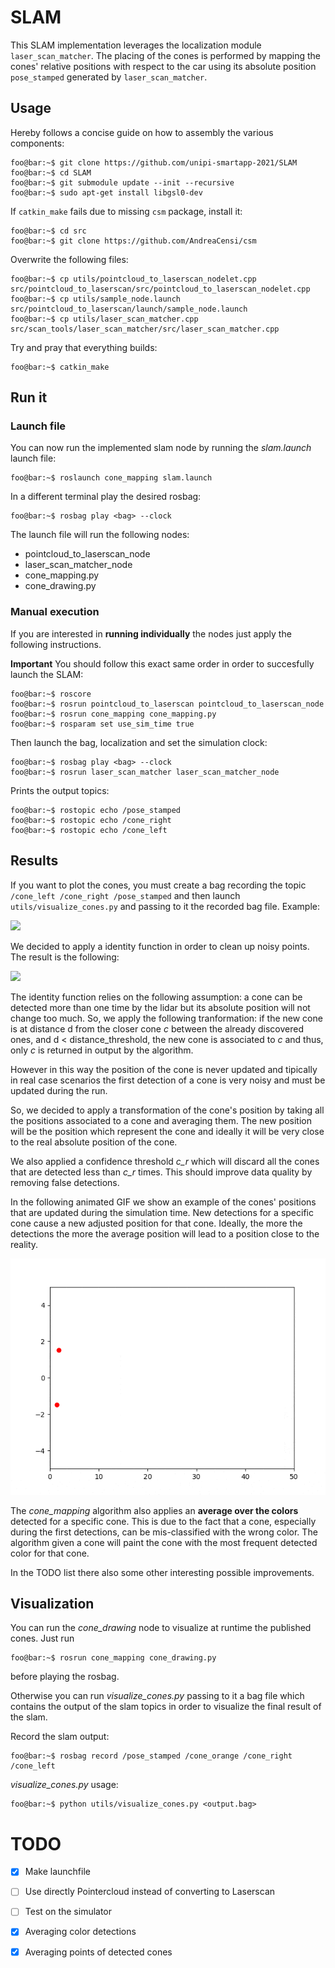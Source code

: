 
# SLAM

This SLAM implementation leverages the localization module `laser_scan_matcher`. The placing of the cones is performed by mapping the cones' relative positions with respect to the car using its absolute position `pose_stamped` generated by `laser_scan_matcher`.

## Usage

<!--
The slam toolbox package can be downloaded at the following link [here](https://github.com/SteveMacenski/slam_toolbox)

It's important to note that the provided toolbox builds the map using a `sensor_msgs::LaserScan` but the LIDAR outputs data of type `sensor_msgs::PointCloud`.  

To address this iussue, we transform the point cloud into laser scan using the [`pointclod_to_laserscan package](http://wiki.ros.org/pointcloud_to_laserscan)
The slam toolbox listens for `LaserScan` messages on the topic specified in `slam_toolbox/config` in the param `scan_topic`.
-->

  

Hereby follows a concise guide on how to assembly the various components:

```console
foo@bar:~$ git clone https://github.com/unipi-smartapp-2021/SLAM
foo@bar:~$ cd SLAM
foo@bar:~$ git submodule update --init --recursive
foo@bar:~$ sudo apt-get install libgsl0-dev
```

If `catkin_make` fails due to missing `csm` package, install it:

```console
foo@bar:~$ cd src
foo@bar:~$ git clone https://github.com/AndreaCensi/csm
```

Overwrite the following files:

```console
foo@bar:~$ cp utils/pointcloud_to_laserscan_nodelet.cpp src/pointcloud_to_laserscan/src/pointcloud_to_laserscan_nodelet.cpp
foo@bar:~$ cp utils/sample_node.launch src/pointcloud_to_laserscan/launch/sample_node.launch
foo@bar:~$ cp utils/laser_scan_matcher.cpp src/scan_tools/laser_scan_matcher/src/laser_scan_matcher.cpp
```

Try and pray that everything builds:

```console
foo@bar:~$ catkin_make
```

## Run it

### Launch file
You can now run the implemented slam node by running the *slam.launch* launch file:
```console
foo@bar:~$ roslaunch cone_mapping slam.launch
```
In a different terminal play the desired rosbag:
```console
foo@bar:~$ rosbag play <bag> --clock
```

The launch file will run the following nodes:
- pointcloud_to_laserscan_node
- laser_scan_matcher_node
- cone_mapping.py
- cone_drawing.py

### Manual execution

If you are interested in **running individually** the nodes just apply the following instructions.

**Important** You should follow this exact same order in order to succesfully launch the SLAM:

```console
foo@bar:~$ roscore
foo@bar:~$ rosrun pointcloud_to_laserscan pointcloud_to_laserscan_node
foo@bar:~$ rosrun cone_mapping cone_mapping.py
foo@bar:~$ rosparam set use_sim_time true
```

Then launch the bag, localization and set the simulation clock:
```console
foo@bar:~$ rosbag play <bag> --clock
foo@bar:~$ rosrun laser_scan_matcher laser_scan_matcher_node
```

Prints the output topics:
```console
foo@bar:~$ rostopic echo /pose_stamped
foo@bar:~$ rostopic echo /cone_right
foo@bar:~$ rostopic echo /cone_left
``` 

## Results
  

If you want to plot the cones, you must create a bag recording the topic `/cone_left /cone_right /pose_stamped` and then launch `utils/visualize_cones.py` and passing to it the recorded bag file. Example:

![](imgs/track.png)  

We decided to apply a identity function in order to clean up noisy points. The result is the following:

![](imgs/track_2.jpg)

The identity function relies on the following assumption: a cone can be detected more than one time by the lidar but its absolute position will not change too much. 
So, we apply the following tranformation:
if the new cone is at distance d from the closer cone *c* between the already discovered ones, and d < distance_threshold, the new cone is associated to *c* and thus, only *c* is returned in output by the algorithm.

However in this way the position of the cone is never updated and tipically in real case scenarios the first detection of a cone is very noisy and must be updated during the run.

So, we decided to apply a transformation of the cone's position by taking all the positions associated to a cone and averaging them. The new position will be the position which represent the cone and ideally it will be very close to the real absolute position of the cone.

We also applied a confidence threshold *c_r* which will discard all the cones that are detected less than *c_r* times. This should improve data quality by removing false detections.

In the following animated GIF we show an example of the cones' positions that are updated during the simulation time. New detections for a specific cone cause a new adjusted position for that cone. Ideally, the more the detections the more the average position will lead to a position close to the reality. 

![Positions Avaraging GIF](imgs/positions.gif)


The *cone_mapping* algorithm also applies an **average over the colors** detected for a specific cone. This is due to the fact that a cone, especially during the first detections, can be mis-classified with the wrong color. The algorithm given a cone will paint the cone with the most frequent detected color for that cone.

In the TODO list there also some other interesting possible improvements.  

## Visualization

You can run the *cone_drawing* node to visualize at runtime the published cones. Just run

```console
foo@bar:~$ rosrun cone_mapping cone_drawing.py
```
before playing the rosbag.

Otherwise you can run *visualize_cones.py <filename>* passing to it a bag file which contains the output of the slam topics  in order to visualize the final result of the slam. 

Record the slam output:
```console
foo@bar:~$ rosbag record /pose_stamped /cone_orange /cone_right /cone_left
```

*visualize_cones.py* usage:
```console
foo@bar:~$ python utils/visualize_cones.py <output.bag>
```

# TODO

- [X] Make launchfile
- [ ] Use directly Pointercloud instead of converting to Laserscan
- [ ] Test on the simulator
- [X] Averaging color detections
- [X] Averaging points of detected cones

  

<!--

## slam-toolbox

**IMPORTANT** before doing anything change the branch to `noetic-devel`

Install dependencies with `rosdep install -q -y -r --from-paths src --ignore-src`

Install `apt install ros-noetic-slam-toolbox` if required.

## pointcloud-to-laserscan

**IMPORTANT** before doing anything change the branch to `lunar-devel`

Notice that `geometry2` is required to build this package. -->

